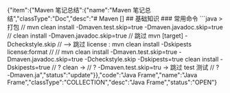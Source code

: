 {"item":{"Maven 笔记总结":{"name":"Maven 笔记总结","classType":"Doc","desc":"# Maven  []    ## 基础知识  ### 常用命令  ```java > 打包 // mvn clean install -Dmaven.test.skip=true -Dmaven.javadoc.skip=true // clean install -Dmaven.javadoc.skip=true // 跳过 mvn [target] -Dcheckstyle.skip // --> 跳过 license : mvn clean install -Dskipests license:format // // mvn clean install -Dmaven.test.skip=true -Dmaven.javadoc.skip=true -Dcheckstyle.skip -Dskipests=true  clean install -Dskipests=true // ? clean ->  // ?  -Dmaven.test.skip=tru ->  跳过 test 测试 // ?  -Dmaven.ja","status":"update"}},"code":"Java  Frame","name":"Java  Frame","classType":"COLLECTION","desc":"Java  Frame","status":"OPEN"}